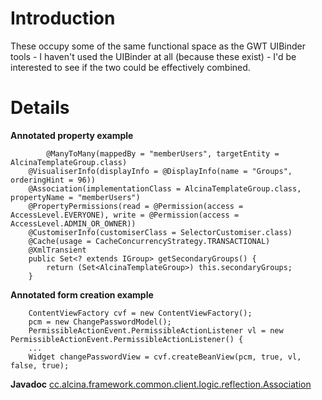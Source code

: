 # Introduction #

These occupy some of the same functional space as the GWT UIBinder tools - I haven't used the UIBinder at all (because these exist) - I'd be interested to see if the two could be effectively combined.


# Details #

**Annotated property example**
```
        @ManyToMany(mappedBy = "memberUsers", targetEntity = AlcinaTemplateGroup.class)
	@VisualiserInfo(displayInfo = @DisplayInfo(name = "Groups", orderingHint = 96))
	@Association(implementationClass = AlcinaTemplateGroup.class, propertyName = "memberUsers")
	@PropertyPermissions(read = @Permission(access = AccessLevel.EVERYONE), write = @Permission(access = AccessLevel.ADMIN_OR_OWNER))
	@CustomiserInfo(customiserClass = SelectorCustomiser.class)
	@Cache(usage = CacheConcurrencyStrategy.TRANSACTIONAL)
	@XmlTransient
	public Set<? extends IGroup> getSecondaryGroups() {
		return (Set<AlcinaTemplateGroup>) this.secondaryGroups;
	}
```

**Annotated form creation example**
```
    ContentViewFactory cvf = new ContentViewFactory();
    pcm = new ChangePasswordModel();
    PermissibleActionEvent.PermissibleActionListener vl = new PermissibleActionEvent.PermissibleActionListener() {
    ...
    Widget changePasswordView = cvf.createBeanView(pcm, true, vl, false, true);
```

**Javadoc**
[cc.alcina.framework.common.client.logic.reflection.Association](http://alcina.googlecode.com/svn/trunk/javadoc/trunk/cc/alcina/framework/common/client/logic/reflection/Association.html)